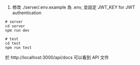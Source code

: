 1. 修改 ./server/.env.example 為 .env, 並設定 JWT_KEY for JWT authentication

```
# server
cd server
npm run dev

# test
cd test
npm run test
```

於 http://localhost:3000/api/docs 可以看到 API 文件